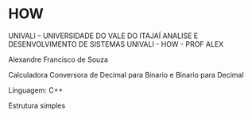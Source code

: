 # HOW
UNIVALI – UNIVERSIDADE DO VALE DO ITAJAÍ
ANALISE E DESENVOLVIMENTO DE SISTEMAS 
UNIVALI - HOW - PROF ALEX

Alexandre Francisco de Souza

Calculadora Conversora de Decimal para Binario e Binario para Decimal

Linguagem: C++

Estrutura simples
